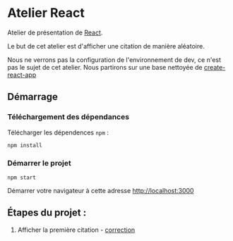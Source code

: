 # Atelier React

Atelier de présentation de [React](https://facebook.github.io/react/).

Le but de cet atelier est d'afficher une citation de manière aléatoire.

Nous ne verrons pas la configuration de l'environnement de dev, ce n'est pas le sujet de cet atelier.
Nous partirons sur une base nettoyée de [create-react-app](https://github.com/facebookincubator/create-react-app)

## Démarrage

### Téléchargement des dépendances

Télécharger les dépendences `npm` :

```
npm install
```

### Démarrer le projet

```
npm start
```

Démarrer votre navigateur à cette adresse [http://localhost:3000](http://localhost:3000)

## Étapes du projet :

1. Afficher la première citation - [correction](https://github.com/sutter/workshop-react-newbie/tree/feature/step-1)
